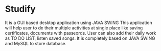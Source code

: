 # Studify
It is a GUI based desktop application using JAVA SWING
This application will help user to do their multiple activities at single place like saving certificates, documents with passeords.
User can also add their daily work as TO DO LIST, listen saved songs.
It is completely based on JAVA SWING and MySQL to store database.
